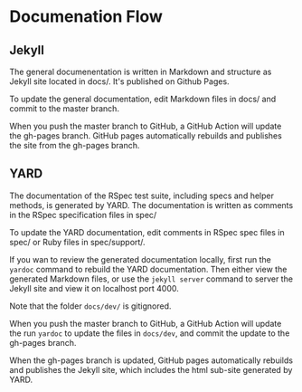 # Documenation Flow

## Jekyll
The general documenentation is written in Markdown and structure as Jekyll site located in docs/. It's published on Github Pages.

To update the general documentation, edit Markdown files in docs/ and commit to the master branch.

When you push the master branch to GitHub, a GitHub Action will update the  gh-pages branch. GitHub pages automatically rebuilds and publishes the site from the gh-pages branch.

## YARD
The documentation of the RSpec test suite, including specs and helper methods, is generated by YARD. The documentation is written as comments in the RSpec specification files in spec/

To update the YARD documentation, edit comments in RSpec spec files in spec/ or Ruby files in spec/support/. 

If you wan to review the generated documentation locally, first run the `yardoc` command to rebuild the YARD documentation. Then either view the generated Markdown files, or use the `jekyll server` command to server the Jekyll site and view it on localhost port 4000.

Note that the folder `docs/dev/` is gitignored.

When you push the master branch to GitHub, a GitHub Action will update the run `yardoc` to update the files in `docs/dev`, and commit the update to the gh-pages branch. 

When the gh-pages branch is updated, GitHub pages automatically rebuilds and publishes the Jekyll site, which includes the html sub-site generated by YARD.

